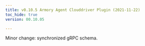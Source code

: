 ```yaml
---
title: v0.10.5 Armory Agent Clouddriver Plugin (2021-11-22)
toc_hide: true
version: 00.10.05

---
```


Minor change: synchronized gRPC schema.

